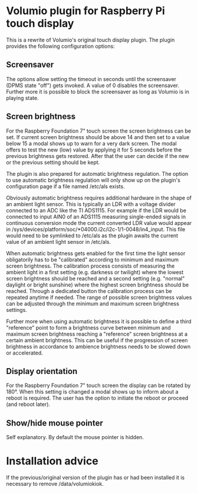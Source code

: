 # Volumio plugin for Raspberry Pi touch display

This is a rewrite of Volumio's original touch display plugin. The plugin provides the following configuration options:

## Screensaver
The options allow setting the timeout in seconds until the screensaver (DPMS state "off") gets invoked. A value of 0 disables the screensaver.
Further more it is possible to block the screensaver as long as Volumio is in playing state.

## Screen brightness
For the Raspberry Foundation 7" touch screen the screen brightness can be set.
If current screen brightness should be above 14 and then set to a value below 15 a modal shows up to warn for a very dark screen. The modal offers to test the new (low) value by applying it for 5 seconds before the previous brightness gets restored. After that the user can decide if the new or the previous setting should be kept.

The plugin is also prepared for automatic brightness regulation. The option to use automatic brightness regulation will only show up on the plugin's configuration page if a file named /etc/als exists.

Obviously automatic brightness requires additional hardware in the shape of an ambient light sensor. This is typically an LDR with a voltage divider connected to an ADC like the TI ADS1115. For example if the LDR would be connected to input AIN0 of an ADS1115 measuring single-ended signals in continuous conversion mode the current converted LDR value would appear in /sys/devices/platform/soc/\*04000.i2c/i2c-1/1-0048/in4_input. This file would need to be symlinked to /etc/als as the plugin awaits the current value of an ambient light sensor in /etc/als.

When automatic brightness gets enabled for the first time the light sensor obligatorily has to be "calibrated" according to minimum and maximum screen brightness. The calibration process consists of measuring the ambient light in a first setting (e.g. darkness or twilight) where the lowest screen brightness should be reached and a second setting (e.g. "normal" daylight or bright sunshine) where the highest screen brightness should be reached. Through a dedicated button the calibration process can be repeated anytime if needed. The range of possible screen brightness values can be adjusted through the minimum and maximum screen brightness settings.

Further more when using automatic brightness it is possible to define a third "reference" point to form a brightness curve between minimum and maximum screen brightness reaching a "reference" screen brightness at a certain ambient brightness. This can be useful if the progression of screen brightness in accordance to ambience brightness needs to be slowed down or accelerated.

## Display orientation
For the Raspberry Foundation 7" touch screen the display can be rotated by 180°.
When this setting is changed a modal shows up to inform about a reboot is required. The user has the option to initiate the reboot or proceed (and reboot later).

## Show/hide mouse pointer
Self explanatory. By default the mouse pointer is hidden.


# Installation advice
If the previous/original version of the plugin has or had been installed it is necessary to remove /data/volumiokiok.
